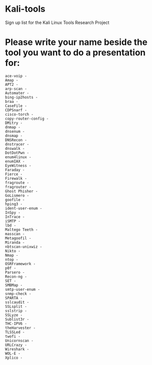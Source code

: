 # Kali-tools
Sign up list for the Kali Linux Tools Research Project

# Please write your name beside the tool you want to do a presentation for:

    ace-voip -
    Amap -
    APT2 -
    arp-scan -
    Automater -
    bing-ip2hosts -
    braa -
    CaseFile -
    CDPSnarf -
    cisco-torch -
    copy-router-config -
    DMitry -
    dnmap -
    dnsenum -
    dnsmap -
    DNSRecon -
    dnstracer -
    dnswalk -
    DotDotPwn -
    enum4linux -
    enumIAX -
    EyeWitness -
    Faraday -
    Fierce -
    Firewalk -
    fragroute -
    fragrouter -
    Ghost Phisher -
    GoLismero -
    goofile -
    hping3 -
    ident-user-enum -
    InSpy -
    InTrace -
    iSMTP -
    lbd -
    Maltego Teeth -
    masscan -
    Metagoofil -
    Miranda -
    nbtscan-unixwiz -
    Nikto -
    Nmap -
    ntop -
    OSRFramework -
    p0f -
    Parsero -
    Recon-ng -
    SET -
    SMBMap -
    smtp-user-enum -
    snmp-check -
    SPARTA -
    sslcaudit -
    SSLsplit -
    sslstrip -
    SSLyze -
    Sublist3r -
    THC-IPV6 -
    theHarvester -
    TLSSLed -
    twofi -
    Unicornscan -
    URLCrazy -
    Wireshark -
    WOL-E -
    Xplico - 
